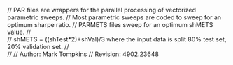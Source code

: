 // PAR files are wrappers for the parallel processing of vectorized parametric sweeps.
//	Most parametric sweeps are coded to sweep for an optimum sharpe ratio.
//	PARMETS files sweep for an optimum shMETS value.
//	
//	shMETS = ((shTest*2)+shVal)/3 where the input data is split 80% test set, 20% validation set.
//	
//
// Author:           Mark Tompkins
// Revision:		 4902.23648